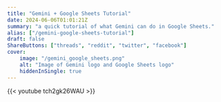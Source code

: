 ```yaml
---
title: "Gemini + Google Sheets Tutorial"
date: 2024-06-06T01:01:21Z
summary: "a quick tutorial of what Gemini can do in Google Sheets."
alias: ["/gemini-google-sheets-tutorial"]
draft: false
ShareButtons: ["threads", "reddit", "twitter", "facebook"]
cover: 
    image: "/gemini_google_sheets.png"
    alt: "Image of Gemini logo and Google Sheets logo"
    hiddenInSingle: true
---
```


{{< youtube tch2gk26WAU >}}